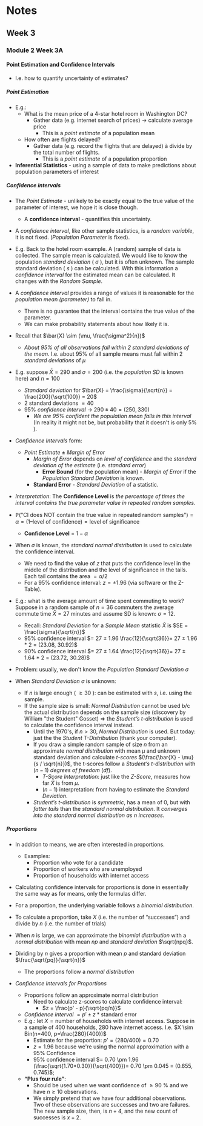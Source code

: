 # Notes
## Week 3
### Module 2 Week 3A
#### Point Estimation and Confidence Intervals
- I.e. how to quantify uncertainty of estimates?

##### Point Estimation
- E.g.:
  - What is the mean price of a 4-star hotel room in Washington DC?
    - Gather data (e.g. internet search of prices) -> calculate average price
      - This is a *point estimate* of a population mean
  - How often are flights delayed?
    - Gather data (e.g. record the flights that are delayed) à divide by the total
    number of flights.
      - This is a *point estimate* of a population proportion
- **Inferential Statistics** - using a sample of data to make predictions about
population parameters of interest

##### Confidence intervals
- The *Point Estimate* - unlikely to be exactly equal to the true value of
the parameter of interest, we hope it is close though.
  - A **confidence interval** - quantifies this uncertainty.
- A *confidence interval*, like other sample statistics, is a *random
variable*, it is not fixed. (*Population Parameter* is fixed).
- E.g. Back to the hotel room example. A (random) sample of data is
collected. The sample mean is calculated. We would like to know the
population *standard deviation* ( $\sigma$ ), but it is often unknown. The
sample standard deviation ( $s$ ) can be calculated. With this information
a *confidence interval* for the estimated mean can be calculated. It changes with the *Random Sample*.

- A *confidence interval* provides a range of values it is reasonable for the
*population mean (parameter)* to fall in.
  - There is no guarantee that the interval contains the true value of the parameter.
  - We can make probability statements about how likely it is.
- Recall that $\bar{X} \sim (\mu, \frac{\sigma^2}{n})$
  - *About 95% of all observations fall within 2 standard deviations of the mean.* I.e. about 95% of all sample means must fall within 2 *standard deviations* of $\mu$
- E.g. suppose $\bar{X} = 290$ and $\sigma = 200$ (i.e. the *population SD* is known here) and $n = 100$
  - *Standard deviation* for $\bar{X} = \frac{\sigma}{\sqrt{n}} = \frac{200}{\sqrt{100}} = 20$
  - 2 standard deviations $= 40$
  - 95% *confidence interval* -> $290 \pm 40 = (250, 330)$
    - *We are 95% confident the population mean falls in this interval* (In reality it might not be, but probability that it doesn't is only $5\%$ ).

- *Confidence Intervals* form:
  - *Point Estimate* $\pm$ *Margin of Error*
    - *Margin of Error* depends on *level of confidence* and the *standard deviation of the
  estimate* (i.e. *standard error*)
      - **Error Bound** (for the population mean) - *Margin of Error* if the *Population* *Standard Deviation* is known.
    - **Standard Error** - *Standard Deviation* of a statistic.
- *Interpretation*: The **Confidence Level** is *the percentage of times the interval contains the true parameter value in repeated random samples*.
- $\mathbb{P}(\text{"CI does NOT contain the true value in repeated random samples"}) = \alpha = (1 – \text{level of confidence}) = \text{level of significance}$
  - **Confidence Level** = $1 - \alpha$


- When $\sigma$ is known, the *standard normal distribution* is used to
calculate the confidence interval.
  - We need to find the value of $z$ that puts the confidence level in the middle of
  the distribution and the level of significance in the tails. Each tail contains the area $=\alpha / 2$
  - For a 95% confidence interval: $z = \pm 1.96$ (via software or the Z-Table).
- E.g.: what is the average amount of time spent commuting to
work? Suppose in a random sample of $n=36$ commuters the average
commute time $\bar{X} = 27$ minutes and assume SD is known: $\sigma = 12$.
  - Recall: *Standard Deviation* for a *Sample Mean* statistic $\bar{X}$ is $SE = \frac{\sigma}{\sqrt{n}}$
  - 95% confidence interval $= 27 ± 1.96 \frac{12}{\sqrt{36}}= 27 ± 1.96 * 2 = (23.08, 30.92)$
  - 90% confidence interval $= 27 ± 1.64 \frac{12}{\sqrt{36}}= 27 ± 1.64 * 2 = (23.72, 30.28)$

- Problem: usually, we don't know the *Population Standard Deviation* $\sigma$
- When *Standard Deviation* $\sigma$ is unknown: 
  - If $n$ is large enough ( $\geq 30$ ): can be estimated with $s$, i.e. using the sample.
  - If the sample size is small: *Normal Distribution* cannot be used b/c the actual distribution depends on the sample size (discovery by William "the Student" Gosset) => the *Student’s t-distribution* is used to calculate the confidence interval instead.
    - Until the 1970's, if $n > 30$, *Normal Distribution* is used. But today: just the the *Student T-Distribution* (thank your computer).
    - If you draw a simple random sample of size $n$ from an approximate
    *normal distribution* with mean $\mu$ and unknown standard deviation
    and calculate *t-scores* $(\frac{\bar{X} - \mu}{s / \sqrt{n}})$, the t-scores follow a *Student’s t-distribution* with $(n − 1)$ *degrees of freedom* (*df*).
      - *T-Score Interpretation*: just like the *Z-Score*, measures how far $\bar{X}$ is from $\mu$.
      - $(n - 1)$ interpretation: from having to estimate the *Standard Deviation*.
    - *Student’s t-distribution* is *symmetric*, has a mean of $0$, but with *fatter tails* than the
    *standard normal distribution*. It *converges into the standard normal
    distribution as $n$ increases*. 

##### Proportions
- In addition to means, we are often interested in proportions.
  - Examples:
    - Proportion who vote for a candidate
    - Proportion of workers who are unemployed
    - Proportion of households with internet access
- Calculating confidence intervals for proportions is done in essentially the same way as for means,
only the formulas differ.
- For a proportion, the underlying variable follows a *binomial distribution*.
- To calculate a proportion, take $X$ (i.e. the number of “successes”) and divide by $n$ (i.e. the number of trials)
- When $n$ is large, we can approximate the *binomial distribution* with a *normal distribution* with
mean $np$ and *standard deviation* $\sqrt{npq}$.
- Dividing by $n$ gives a proportion with mean $p$ and standard deviation $\frac{\sqrt{pq}}{\sqrt{n}}$
  - The proportions follow a *normal distribution*

- *Confidence Intervals for Proportions*
  - Proportions follow an approximate normal distribution
    - Need to calculate z-scores to calculate confidence interval:
      - $z = \frac{p' - p}{\sqrt{pq/n}}$ 
  - *Confidence interval* $= p' \pm z * \text{standard error}$
  - E.g.: let $X = \text{number of households with internet access}$. Suppose in a
  sample of $400$ households, $280$ have internet access. I.e. $X \sim Bin(n=400, p=\frac{280}{400})$
    - Estimate for the proportion: $p’ = (280/400) = 0.70$
    - $z = 1.96$ because we're using the normal approximation with a 95% Confidence
    - 95% confidence interval $= 0.70 \pm 1.96 (\frac{\sqrt{1.70*0.30}}{\sqrt{400}})= 0.70 \pm 0.045 = (0.655, 0.745)$; 
  - **“Plus four rule”**:
    - Should be used when we want confidence of $\geq 90$ \% and we have $n \geq 10$ observations. 
    - We simply pretend that we have four additional observations. Two of these observations are successes and two are failures. The new sample size, then, is $n + 4$, and the new count of successes is $x + 2$.